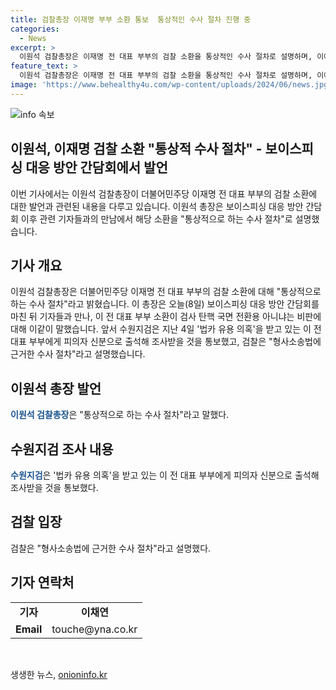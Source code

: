 ```yaml
---
title: 검찰총장 이재명 부부 소환 통보  통상적인 수사 절차 진행 중
categories:
  - News
excerpt: >
  이원석 검찰총장은 이재명 전 대표 부부의 검찰 소환을 통상적인 수사 절차로 설명하며, 이에 대한 비판에 대응했습니다. 이는 지난 4일 수원지검이 이 부부를 피의자로 소환했다는 것을 받아들이고, 형사소송법에 근거한 수사 절차라고 설명한 것과 관련이 있습니다. 
feature_text: >
  이원석 검찰총장은 이재명 전 대표 부부의 검찰 소환을 통상적인 수사 절차로 설명하며, 이에 대한 비판에 대응했습니다. 이는 지난 4일 수원지검이 이 부부를 피의자로 소환했다는 것을 받아들이고, 형사소송법에 근거한 수사 절차라고 설명한 것과 관련이 있습니다. 
image: 'https://www.behealthy4u.com/wp-content/uploads/2024/06/news.jpg'
---
```


<p><img src="https://www.behealthy4u.com/wp-content/uploads/2024/06/news.jpg" alt="info 속보" /></p>

<h2>이원석, 이재명 검찰 소환 "통상적 수사 절차" - 보이스피싱 대응 방안 간담회에서 발언</h2>

<p data-ke-size="size16">이번 기사에서는 이원석 검찰총장이 더불어민주당 이재명 전 대표 부부의 검찰 소환에 대한 발언과 관련된 내용을 다루고 있습니다. 이원석 총장은 보이스피싱 대응 방안 간담회 이후 관련 기자들과의 만남에서 해당 소환을 "통상적으로 하는 수사 절차"로 설명했습니다.</p>

<h2 data-ke-size="size26">기사 개요</h2>

<p data-ke-size="size16">이원석 검찰총장은 더불어민주당 이재명 전 대표 부부의 검찰 소환에 대해 "통상적으로 하는 수사 절차"라고 밝혔습니다. 이 총장은 오늘(8일) 보이스피싱 대응 방안 간담회를 마친 뒤 기자들과 만나, 이 전 대표 부부 소환이 검사 탄핵 국면 전환용 아니냐는 비판에 대해 이같이 말했습니다. 앞서 수원지검은 지난 4일 '법카 유용 의혹'을 받고 있는 이 전 대표 부부에게 피의자 신분으로 출석해 조사받을 것을 통보했고, 검찰은 "형사소송법에 근거한 수사 절차"라고 설명했습니다.</p>

<h2 data-ke-size="size26">이원석 총장 발언</h2>

<p data-ke-size="size16"><b><span style="color: #1a5490;">이원석 검찰총장</span></b>은 "통상적으로 하는 수사 절차"라고 말했다.</p>

<h2 data-ke-size="size26">수원지검 조사 내용</h2>

<p data-ke-size="size16"><b><span style="color: #1a5490;">수원지검</span></b>은 '법카 유용 의혹'을 받고 있는 이 전 대표 부부에게 피의자 신분으로 출석해 조사받을 것을 통보했다.</p>

<h2 data-ke-size="size26">검찰 입장</h2>

<p data-ke-size="size16">검찰은 "형사소송법에 근거한 수사 절차"라고 설명했다.</p>

<h2 data-ke-size="size26">기자 연락처</h2>

<table>
  <tr>
    <td style="text-align: center; height: 17px;"><b>기자</b></td>
    <td style="text-align: center; height: 17px;"><b>이채연</b></td>
  </tr>
  <tr>
    <td style="text-align: center; height: 17px;"><b>Email</b></td>
    <td style="text-align: center; height: 17px;">touche@yna.co.kr</td>
  </tr>
</table>

<p data-ke-size="size16">&nbsp;</p>
생생한 뉴스, <a href="https://onioninfo.kr" rel="dofollow">onioninfo.kr</a>


